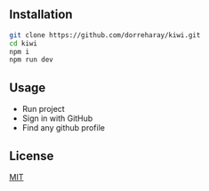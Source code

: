 ## Installation

```bash
git clone https://github.com/dorreharay/kiwi.git
cd kiwi
npm i
npm run dev
```

## Usage

- Run project
- Sign in with GitHub
- Find any github profile

## License
[MIT](https://choosealicense.com/licenses/mit/)